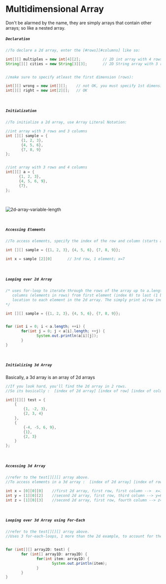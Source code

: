 # Multidimensional Array
Don't be alarmed by the name, they are simply arrays that contain other arrays; so like a nested array.
<br>


##### ```Declaration```
```Java
//To declare a 2d array, enter the [#rows][#columns] like so:

int[][] multiples = new int[4][2];          // 2D int array with 4 rows and 2 columns
String[][] cities = new String[3][3];       // 2D String array with 3 rows and 3 columns


//make sure to specify atleast the first dimension (rows):

int[][] wrong = new int[][];    // not OK, you must specify 1st dimension
int[][] right = new int[2][];   // OK

```
<br>


##### ```Initialization```
```Java
//To initialize a 2d array, use Array Literal Notation:

//int array with 3 rows and 3 columns
int [][] sample = {
       {1, 2, 3}, 
       {4, 5, 6}, 
       {7, 8, 9}
};


//int array with 3 rows and 4 columns
int[][] a = {
      {1, 2, 3}, 
      {4, 5, 6, 9}, 
      {7}, 
};

```
<br>

![2d-array-variable-length](https://user-images.githubusercontent.com/59234436/95795286-fee68200-0cb7-11eb-8617-6d3e7478e785.jpg)

<br>


##### ```Accessing Elements```
```Java
//To access elements, specify the index of the row and column (starts at 0 like 1d array):

int [][] sample = {{1, 2, 3}, {4, 5, 6}, {7, 8, 9}};

int x = sample [2][0]       // 3rd row, 1 element; x=7
```
<br>


##### ```Looping over 2d Array```
```Java
/* uses for-loop to iterate through the rows of the array up to a.length then uses another for-loop to iterate through the 
   columns (elements in rows) from first element (index 0) to last (1 below the length of the column). This will give the index
   location to each element in the 2d array. The simply print a[row index][column index].
*/

int [][] sample = {{1, 2, 3}, {4, 5, 6}, {7, 8, 9}};


for (int i = 0; i < a.length; ++i) {
       for(int j = 0; j < a[i].length; ++j) {
              System.out.println(a[i][j]);
       }
}
```
<br>


##### ```Initializing 3d Array```
Basically, a 3d array is an array of 2d arrays
```Java
//If you look hard, you'll find the 2d array in 2 rows.
//So its basically :  [index of 2d array] [index of row] [index of column]

int[][][] test = {
    {
        {1, -2, 3}, 
        {2, 3, 4}
    },
    { 
        {-4, -5, 6, 9}, 
        {1}, 
        {2, 3}
    } 
};
```
<br>


##### ```Accessing 3d Array```
```Java
//refer to the test[][][] array above.
//To access elements in a 3d array :  [index of 2d array] [index of row] [index of column]

int x = [0][0][0]    //first 2d array, first row, first column -->  x=1
int y = [1][0][2]    //second 2d array, first row, third column --> y=6
int z = [1][0][3]    //second 2d array, first row, fourth column --> z=9
```
<br>


##### ```Looping over 3d Array using For-Each```
```Java
//refer to the test[][][] array above.
//Uses 3 for-each-loops, 1 more than the 2d example, to account for the extra dimension (row of 2d arrays):


for (int[][] array2D: test) {
       for (int[] array1D: array2D) {
              for(int item: array1D) {
                     System.out.println(item);
              }
       }
}
```
<br>
